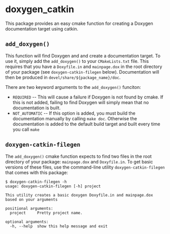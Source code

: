 doxygen_catkin
==============

This package provides an easy cmake function for creating a Doxygen documentation target using catkin.

## `add_doxygen()` 
This function will find Doxygen and and create a documentation target. To use it, simply add the `add_doxygen()` to your `CMakeLists.txt` file. This requires that you have a `Doxyfile.in` and `mainpage.dox` in the root directory of your package (see `doxygen-catkin-filegen` below). Documentation will then be produced in `devel/share/${package_name}/doc`.

There are two keyword arguments to the `add_doxygen()` funciton:

* `REQUIRED` -- This will cause a failure if Doxygen is not found by cmake. If this is not added, failing to find Doxygen will simply mean that no documentation is built.
* `NOT_AUTOMATIC` -- If this option is  added, you must build the documentation manually by calling `make doc`. Otherwise the documentation is added to the default build target and built every time you call `make`

## `doxygen-catkin-filegen`
The `add_doxygen()` cmake function expects to find two files in the root directory of your package: `mainpage.dox` and `Doxyfile.in`. To get basic versions of these files, use the command-line utility `doxygen-catkin-filegen` that comes with this package:

```
$ doxygen-catkin-filegen -h
usage: doxygen-catkin-filegen [-h] project

This utility creates a basic doxygen Doxyfile.in and mainpage.dox based on your arguments

positional arguments:
  project     Pretty project name.

optional arguments:
  -h, --help  show this help message and exit
```
